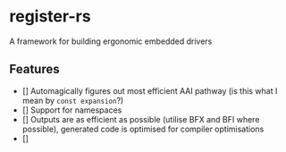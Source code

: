 # register-rs
A framework for building ergonomic embedded drivers

## Features
 - [] Automagically figures out most efficient AAI pathway (is this what I mean by `const expansion`?)
 - [] Support for namespaces
 - [] Outputs are as efficient as possible (utilise BFX and BFI where possible), generated code is optimised for compiler optimisations
  - [] 
